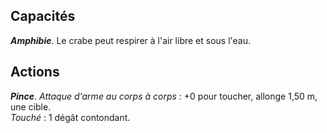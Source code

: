 ## Capacités
_**Amphibie**_. Le crabe peut respirer à l'air libre et sous l'eau.

## Actions
_**Pince**_. _Attaque d'arme au corps à corps_ : +0 pour toucher, allonge 1,50 m, une cible.  
_Touché_ : 1 dégât contondant.
